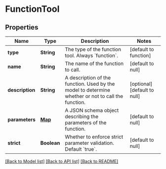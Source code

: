 # FunctionTool
## Properties

| Name | Type | Description | Notes |
|------------ | ------------- | ------------- | -------------|
| **type** | **String** | The type of the function tool. Always &#x60;function&#x60;. | [default to function] |
| **name** | **String** | The name of the function to call. | [default to null] |
| **description** | **String** | A description of the function. Used by the model to determine whether or not to call the function. | [optional] [default to null] |
| **parameters** | [**Map**](AnyType.md) | A JSON schema object describing the parameters of the function. | [default to null] |
| **strict** | **Boolean** | Whether to enforce strict parameter validation. Default &#x60;true&#x60;. | [default to null] |

[[Back to Model list]](../README.md#documentation-for-models) [[Back to API list]](../README.md#documentation-for-api-endpoints) [[Back to README]](../README.md)

